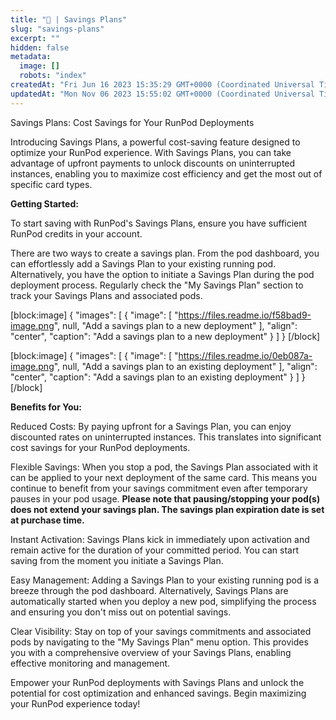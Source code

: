 ```yaml
---
title: "📑 | Savings Plans"
slug: "savings-plans"
excerpt: ""
hidden: false
metadata: 
  image: []
  robots: "index"
createdAt: "Fri Jun 16 2023 15:35:29 GMT+0000 (Coordinated Universal Time)"
updatedAt: "Mon Nov 06 2023 15:55:02 GMT+0000 (Coordinated Universal Time)"
---
```


Savings Plans: Cost Savings for Your RunPod Deployments

Introducing Savings Plans, a powerful cost-saving feature designed to optimize your RunPod experience. With Savings Plans, you can take advantage of upfront payments to unlock discounts on uninterrupted instances, enabling you to maximize cost efficiency and get the most out of specific card types.

**Getting Started:**

To start saving with RunPod's Savings Plans, ensure you have sufficient RunPod credits in your account.

There are two ways to create a savings plan. From the pod dashboard, you can effortlessly add a Savings Plan to your existing running pod. Alternatively, you have the option to initiate a Savings Plan during the pod deployment process. Regularly check the "My Savings Plan" section to track your Savings Plans and associated pods.

[block:image]
{
"images": [
{
"image": [
"https://files.readme.io/f58bad9-image.png",
null,
"Add a savings plan to a new deployment"
],
"align": "center",
"caption": "Add a savings plan to a new deployment"
}
]
}
[/block]

[block:image]
{
"images": [
{
"image": [
"https://files.readme.io/0eb087a-image.png",
null,
"Add a savings plan to an existing deployment"
],
"align": "center",
"caption": "Add a savings plan to an existing deployment"
}
]
}
[/block]

**Benefits for You:**

Reduced Costs: By paying upfront for a Savings Plan, you can enjoy discounted rates on uninterrupted instances. This translates into significant cost savings for your RunPod deployments.

Flexible Savings: When you stop a pod, the Savings Plan associated with it can be applied to your next deployment of the same card. This means you continue to benefit from your savings commitment even after temporary pauses in your pod usage. **Please note that pausing/stopping your pod(s) does not extend your savings plan. The savings plan expiration date is set at purchase time.**

Instant Activation: Savings Plans kick in immediately upon activation and remain active for the duration of your committed period. You can start saving from the moment you initiate a Savings Plan.

Easy Management: Adding a Savings Plan to your existing running pod is a breeze through the pod dashboard. Alternatively, Savings Plans are automatically started when you deploy a new pod, simplifying the process and ensuring you don't miss out on potential savings.

Clear Visibility: Stay on top of your savings commitments and associated pods by navigating to the "My Savings Plan" menu option. This provides you with a comprehensive overview of your Savings Plans, enabling effective monitoring and management.

Empower your RunPod deployments with Savings Plans and unlock the potential for cost optimization and enhanced savings. Begin maximizing your RunPod experience today!
